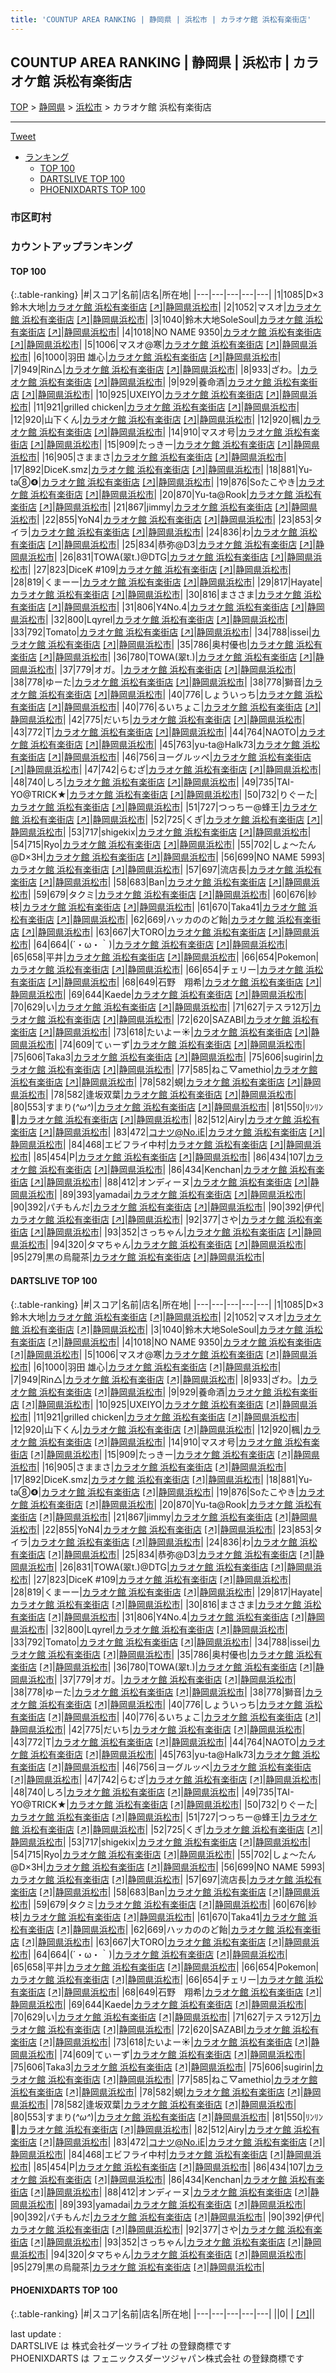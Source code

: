 ```yaml
---
title: 'COUNTUP AREA RANKING | 静岡県 | 浜松市 | カラオケ館 浜松有楽街店'
---
```

## COUNTUP AREA RANKING | 静岡県 | 浜松市 | カラオケ館 浜松有楽街店

[TOP](/darts/rank/) > [静岡県](/darts/rank/静岡県/) > [浜松市](/darts/rank/静岡県/浜松市/) > カラオケ館 浜松有楽街店

___

<a href="https://twitter.com/share?ref_src=twsrc%5Etfw" data-text="COUNTUP AREA RANKING | 静岡県浜松市カラオケ館 浜松有楽街店" class="twitter-share-button" data-hashtags="DARTSLIVE,PHOENIXDARTS,darts,ダーツ" data-show-count="false">Tweet</a>

* [ランキング](#カウントアップランキング)
    * [TOP 100](#top-100)
    * [DARTSLIVE TOP 100](#dartslive-top-100)
    * [PHOENIXDARTS TOP 100](#phoenixdarts-top-100)

### 市区町村

<ul>

</ul>

### カウントアップランキング

#### TOP 100



{:.table-ranking}
|#|スコア|名前|店名|所在地|
|---|---|---|---|---|
|1|1085|<span class="rank-name-dl">D×3 鈴木大地</span>|<a href="/darts/rank/shops/ac226e0d3f66e2c6774c926eb736cb5a.html">カラオケ館 浜松有楽街店</a> <a href="https://search.dartslive.com/jp/shop/ac226e0d3f66e2c6774c926eb736cb5a">[↗]</a>|<a href="/darts/rank/静岡県/浜松市">静岡県浜松市</a>|
|2|1052|<span class="rank-name-dl">マスオ</span>|<a href="/darts/rank/shops/ac226e0d3f66e2c6774c926eb736cb5a.html">カラオケ館 浜松有楽街店</a> <a href="https://search.dartslive.com/jp/shop/ac226e0d3f66e2c6774c926eb736cb5a">[↗]</a>|<a href="/darts/rank/静岡県/浜松市">静岡県浜松市</a>|
|3|1040|<span class="rank-name-dl">鈴木大地SoleSoul</span>|<a href="/darts/rank/shops/ac226e0d3f66e2c6774c926eb736cb5a.html">カラオケ館 浜松有楽街店</a> <a href="https://search.dartslive.com/jp/shop/ac226e0d3f66e2c6774c926eb736cb5a">[↗]</a>|<a href="/darts/rank/静岡県/浜松市">静岡県浜松市</a>|
|4|1018|<span class="rank-name-dl">NO NAME 9350</span>|<a href="/darts/rank/shops/ac226e0d3f66e2c6774c926eb736cb5a.html">カラオケ館 浜松有楽街店</a> <a href="https://search.dartslive.com/jp/shop/ac226e0d3f66e2c6774c926eb736cb5a">[↗]</a>|<a href="/darts/rank/静岡県/浜松市">静岡県浜松市</a>|
|5|1006|<span class="rank-name-dl">マスオ@寒</span>|<a href="/darts/rank/shops/ac226e0d3f66e2c6774c926eb736cb5a.html">カラオケ館 浜松有楽街店</a> <a href="https://search.dartslive.com/jp/shop/ac226e0d3f66e2c6774c926eb736cb5a">[↗]</a>|<a href="/darts/rank/静岡県/浜松市">静岡県浜松市</a>|
|6|1000|<span class="rank-name-dl">羽田 雄心</span>|<a href="/darts/rank/shops/ac226e0d3f66e2c6774c926eb736cb5a.html">カラオケ館 浜松有楽街店</a> <a href="https://search.dartslive.com/jp/shop/ac226e0d3f66e2c6774c926eb736cb5a">[↗]</a>|<a href="/darts/rank/静岡県/浜松市">静岡県浜松市</a>|
|7|949|<span class="rank-name-dl">Rin△</span>|<a href="/darts/rank/shops/ac226e0d3f66e2c6774c926eb736cb5a.html">カラオケ館 浜松有楽街店</a> <a href="https://search.dartslive.com/jp/shop/ac226e0d3f66e2c6774c926eb736cb5a">[↗]</a>|<a href="/darts/rank/静岡県/浜松市">静岡県浜松市</a>|
|8|933|<span class="rank-name-dl">ざわ。</span>|<a href="/darts/rank/shops/ac226e0d3f66e2c6774c926eb736cb5a.html">カラオケ館 浜松有楽街店</a> <a href="https://search.dartslive.com/jp/shop/ac226e0d3f66e2c6774c926eb736cb5a">[↗]</a>|<a href="/darts/rank/静岡県/浜松市">静岡県浜松市</a>|
|9|929|<span class="rank-name-dl">養命酒</span>|<a href="/darts/rank/shops/ac226e0d3f66e2c6774c926eb736cb5a.html">カラオケ館 浜松有楽街店</a> <a href="https://search.dartslive.com/jp/shop/ac226e0d3f66e2c6774c926eb736cb5a">[↗]</a>|<a href="/darts/rank/静岡県/浜松市">静岡県浜松市</a>|
|10|925|<span class="rank-name-dl">UXEIYO</span>|<a href="/darts/rank/shops/ac226e0d3f66e2c6774c926eb736cb5a.html">カラオケ館 浜松有楽街店</a> <a href="https://search.dartslive.com/jp/shop/ac226e0d3f66e2c6774c926eb736cb5a">[↗]</a>|<a href="/darts/rank/静岡県/浜松市">静岡県浜松市</a>|
|11|921|<span class="rank-name-dl">grilled chicken</span>|<a href="/darts/rank/shops/ac226e0d3f66e2c6774c926eb736cb5a.html">カラオケ館 浜松有楽街店</a> <a href="https://search.dartslive.com/jp/shop/ac226e0d3f66e2c6774c926eb736cb5a">[↗]</a>|<a href="/darts/rank/静岡県/浜松市">静岡県浜松市</a>|
|12|920|<span class="rank-name-dl">山下くん</span>|<a href="/darts/rank/shops/ac226e0d3f66e2c6774c926eb736cb5a.html">カラオケ館 浜松有楽街店</a> <a href="https://search.dartslive.com/jp/shop/ac226e0d3f66e2c6774c926eb736cb5a">[↗]</a>|<a href="/darts/rank/静岡県/浜松市">静岡県浜松市</a>|
|12|920|<span class="rank-name-dl">楓</span>|<a href="/darts/rank/shops/ac226e0d3f66e2c6774c926eb736cb5a.html">カラオケ館 浜松有楽街店</a> <a href="https://search.dartslive.com/jp/shop/ac226e0d3f66e2c6774c926eb736cb5a">[↗]</a>|<a href="/darts/rank/静岡県/浜松市">静岡県浜松市</a>|
|14|910|<span class="rank-name-dl">マスオ号</span>|<a href="/darts/rank/shops/ac226e0d3f66e2c6774c926eb736cb5a.html">カラオケ館 浜松有楽街店</a> <a href="https://search.dartslive.com/jp/shop/ac226e0d3f66e2c6774c926eb736cb5a">[↗]</a>|<a href="/darts/rank/静岡県/浜松市">静岡県浜松市</a>|
|15|909|<span class="rank-name-dl">たっきー</span>|<a href="/darts/rank/shops/ac226e0d3f66e2c6774c926eb736cb5a.html">カラオケ館 浜松有楽街店</a> <a href="https://search.dartslive.com/jp/shop/ac226e0d3f66e2c6774c926eb736cb5a">[↗]</a>|<a href="/darts/rank/静岡県/浜松市">静岡県浜松市</a>|
|16|905|<span class="rank-name-dl">さままさ</span>|<a href="/darts/rank/shops/ac226e0d3f66e2c6774c926eb736cb5a.html">カラオケ館 浜松有楽街店</a> <a href="https://search.dartslive.com/jp/shop/ac226e0d3f66e2c6774c926eb736cb5a">[↗]</a>|<a href="/darts/rank/静岡県/浜松市">静岡県浜松市</a>|
|17|892|<span class="rank-name-dl">DiceK.smz</span>|<a href="/darts/rank/shops/ac226e0d3f66e2c6774c926eb736cb5a.html">カラオケ館 浜松有楽街店</a> <a href="https://search.dartslive.com/jp/shop/ac226e0d3f66e2c6774c926eb736cb5a">[↗]</a>|<a href="/darts/rank/静岡県/浜松市">静岡県浜松市</a>|
|18|881|<span class="rank-name-dl">Yu-ta⑧❹</span>|<a href="/darts/rank/shops/ac226e0d3f66e2c6774c926eb736cb5a.html">カラオケ館 浜松有楽街店</a> <a href="https://search.dartslive.com/jp/shop/ac226e0d3f66e2c6774c926eb736cb5a">[↗]</a>|<a href="/darts/rank/静岡県/浜松市">静岡県浜松市</a>|
|19|876|<span class="rank-name-dl">Soたこやき</span>|<a href="/darts/rank/shops/ac226e0d3f66e2c6774c926eb736cb5a.html">カラオケ館 浜松有楽街店</a> <a href="https://search.dartslive.com/jp/shop/ac226e0d3f66e2c6774c926eb736cb5a">[↗]</a>|<a href="/darts/rank/静岡県/浜松市">静岡県浜松市</a>|
|20|870|<span class="rank-name-dl">Yu-ta@Rook</span>|<a href="/darts/rank/shops/ac226e0d3f66e2c6774c926eb736cb5a.html">カラオケ館 浜松有楽街店</a> <a href="https://search.dartslive.com/jp/shop/ac226e0d3f66e2c6774c926eb736cb5a">[↗]</a>|<a href="/darts/rank/静岡県/浜松市">静岡県浜松市</a>|
|21|867|<span class="rank-name-dl">jimmy</span>|<a href="/darts/rank/shops/ac226e0d3f66e2c6774c926eb736cb5a.html">カラオケ館 浜松有楽街店</a> <a href="https://search.dartslive.com/jp/shop/ac226e0d3f66e2c6774c926eb736cb5a">[↗]</a>|<a href="/darts/rank/静岡県/浜松市">静岡県浜松市</a>|
|22|855|<span class="rank-name-dl">YoN4</span>|<a href="/darts/rank/shops/ac226e0d3f66e2c6774c926eb736cb5a.html">カラオケ館 浜松有楽街店</a> <a href="https://search.dartslive.com/jp/shop/ac226e0d3f66e2c6774c926eb736cb5a">[↗]</a>|<a href="/darts/rank/静岡県/浜松市">静岡県浜松市</a>|
|23|853|<span class="rank-name-dl">タイラ</span>|<a href="/darts/rank/shops/ac226e0d3f66e2c6774c926eb736cb5a.html">カラオケ館 浜松有楽街店</a> <a href="https://search.dartslive.com/jp/shop/ac226e0d3f66e2c6774c926eb736cb5a">[↗]</a>|<a href="/darts/rank/静岡県/浜松市">静岡県浜松市</a>|
|24|836|<span class="rank-name-dl">わ</span>|<a href="/darts/rank/shops/ac226e0d3f66e2c6774c926eb736cb5a.html">カラオケ館 浜松有楽街店</a> <a href="https://search.dartslive.com/jp/shop/ac226e0d3f66e2c6774c926eb736cb5a">[↗]</a>|<a href="/darts/rank/静岡県/浜松市">静岡県浜松市</a>|
|25|834|<span class="rank-name-dl">恭弥@D3</span>|<a href="/darts/rank/shops/ac226e0d3f66e2c6774c926eb736cb5a.html">カラオケ館 浜松有楽街店</a> <a href="https://search.dartslive.com/jp/shop/ac226e0d3f66e2c6774c926eb736cb5a">[↗]</a>|<a href="/darts/rank/静岡県/浜松市">静岡県浜松市</a>|
|26|831|<span class="rank-name-dl">TOWA(翠t.)@DTG</span>|<a href="/darts/rank/shops/ac226e0d3f66e2c6774c926eb736cb5a.html">カラオケ館 浜松有楽街店</a> <a href="https://search.dartslive.com/jp/shop/ac226e0d3f66e2c6774c926eb736cb5a">[↗]</a>|<a href="/darts/rank/静岡県/浜松市">静岡県浜松市</a>|
|27|823|<span class="rank-name-dl">DiceK #109</span>|<a href="/darts/rank/shops/ac226e0d3f66e2c6774c926eb736cb5a.html">カラオケ館 浜松有楽街店</a> <a href="https://search.dartslive.com/jp/shop/ac226e0d3f66e2c6774c926eb736cb5a">[↗]</a>|<a href="/darts/rank/静岡県/浜松市">静岡県浜松市</a>|
|28|819|<span class="rank-name-dl">くまーー</span>|<a href="/darts/rank/shops/ac226e0d3f66e2c6774c926eb736cb5a.html">カラオケ館 浜松有楽街店</a> <a href="https://search.dartslive.com/jp/shop/ac226e0d3f66e2c6774c926eb736cb5a">[↗]</a>|<a href="/darts/rank/静岡県/浜松市">静岡県浜松市</a>|
|29|817|<span class="rank-name-dl">Hayate</span>|<a href="/darts/rank/shops/ac226e0d3f66e2c6774c926eb736cb5a.html">カラオケ館 浜松有楽街店</a> <a href="https://search.dartslive.com/jp/shop/ac226e0d3f66e2c6774c926eb736cb5a">[↗]</a>|<a href="/darts/rank/静岡県/浜松市">静岡県浜松市</a>|
|30|816|<span class="rank-name-dl">まささま</span>|<a href="/darts/rank/shops/ac226e0d3f66e2c6774c926eb736cb5a.html">カラオケ館 浜松有楽街店</a> <a href="https://search.dartslive.com/jp/shop/ac226e0d3f66e2c6774c926eb736cb5a">[↗]</a>|<a href="/darts/rank/静岡県/浜松市">静岡県浜松市</a>|
|31|806|<span class="rank-name-dl">Y4No.4</span>|<a href="/darts/rank/shops/ac226e0d3f66e2c6774c926eb736cb5a.html">カラオケ館 浜松有楽街店</a> <a href="https://search.dartslive.com/jp/shop/ac226e0d3f66e2c6774c926eb736cb5a">[↗]</a>|<a href="/darts/rank/静岡県/浜松市">静岡県浜松市</a>|
|32|800|<span class="rank-name-dl">Lqyrel</span>|<a href="/darts/rank/shops/ac226e0d3f66e2c6774c926eb736cb5a.html">カラオケ館 浜松有楽街店</a> <a href="https://search.dartslive.com/jp/shop/ac226e0d3f66e2c6774c926eb736cb5a">[↗]</a>|<a href="/darts/rank/静岡県/浜松市">静岡県浜松市</a>|
|33|792|<span class="rank-name-dl">Tomato</span>|<a href="/darts/rank/shops/ac226e0d3f66e2c6774c926eb736cb5a.html">カラオケ館 浜松有楽街店</a> <a href="https://search.dartslive.com/jp/shop/ac226e0d3f66e2c6774c926eb736cb5a">[↗]</a>|<a href="/darts/rank/静岡県/浜松市">静岡県浜松市</a>|
|34|788|<span class="rank-name-dl">issei</span>|<a href="/darts/rank/shops/ac226e0d3f66e2c6774c926eb736cb5a.html">カラオケ館 浜松有楽街店</a> <a href="https://search.dartslive.com/jp/shop/ac226e0d3f66e2c6774c926eb736cb5a">[↗]</a>|<a href="/darts/rank/静岡県/浜松市">静岡県浜松市</a>|
|35|786|<span class="rank-name-dl">奥村優也</span>|<a href="/darts/rank/shops/ac226e0d3f66e2c6774c926eb736cb5a.html">カラオケ館 浜松有楽街店</a> <a href="https://search.dartslive.com/jp/shop/ac226e0d3f66e2c6774c926eb736cb5a">[↗]</a>|<a href="/darts/rank/静岡県/浜松市">静岡県浜松市</a>|
|36|780|<span class="rank-name-dl">TOWA(翠t.)</span>|<a href="/darts/rank/shops/ac226e0d3f66e2c6774c926eb736cb5a.html">カラオケ館 浜松有楽街店</a> <a href="https://search.dartslive.com/jp/shop/ac226e0d3f66e2c6774c926eb736cb5a">[↗]</a>|<a href="/darts/rank/静岡県/浜松市">静岡県浜松市</a>|
|37|779|<span class="rank-name-dl">オガ。</span>|<a href="/darts/rank/shops/ac226e0d3f66e2c6774c926eb736cb5a.html">カラオケ館 浜松有楽街店</a> <a href="https://search.dartslive.com/jp/shop/ac226e0d3f66e2c6774c926eb736cb5a">[↗]</a>|<a href="/darts/rank/静岡県/浜松市">静岡県浜松市</a>|
|38|778|<span class="rank-name-dl">ゆーた</span>|<a href="/darts/rank/shops/ac226e0d3f66e2c6774c926eb736cb5a.html">カラオケ館 浜松有楽街店</a> <a href="https://search.dartslive.com/jp/shop/ac226e0d3f66e2c6774c926eb736cb5a">[↗]</a>|<a href="/darts/rank/静岡県/浜松市">静岡県浜松市</a>|
|38|778|<span class="rank-name-dl">獅音</span>|<a href="/darts/rank/shops/ac226e0d3f66e2c6774c926eb736cb5a.html">カラオケ館 浜松有楽街店</a> <a href="https://search.dartslive.com/jp/shop/ac226e0d3f66e2c6774c926eb736cb5a">[↗]</a>|<a href="/darts/rank/静岡県/浜松市">静岡県浜松市</a>|
|40|776|<span class="rank-name-dl">しょういっち</span>|<a href="/darts/rank/shops/ac226e0d3f66e2c6774c926eb736cb5a.html">カラオケ館 浜松有楽街店</a> <a href="https://search.dartslive.com/jp/shop/ac226e0d3f66e2c6774c926eb736cb5a">[↗]</a>|<a href="/darts/rank/静岡県/浜松市">静岡県浜松市</a>|
|40|776|<span class="rank-name-dl">るいちょこ</span>|<a href="/darts/rank/shops/ac226e0d3f66e2c6774c926eb736cb5a.html">カラオケ館 浜松有楽街店</a> <a href="https://search.dartslive.com/jp/shop/ac226e0d3f66e2c6774c926eb736cb5a">[↗]</a>|<a href="/darts/rank/静岡県/浜松市">静岡県浜松市</a>|
|42|775|<span class="rank-name-dl">だいち</span>|<a href="/darts/rank/shops/ac226e0d3f66e2c6774c926eb736cb5a.html">カラオケ館 浜松有楽街店</a> <a href="https://search.dartslive.com/jp/shop/ac226e0d3f66e2c6774c926eb736cb5a">[↗]</a>|<a href="/darts/rank/静岡県/浜松市">静岡県浜松市</a>|
|43|772|<span class="rank-name-dl">T</span>|<a href="/darts/rank/shops/ac226e0d3f66e2c6774c926eb736cb5a.html">カラオケ館 浜松有楽街店</a> <a href="https://search.dartslive.com/jp/shop/ac226e0d3f66e2c6774c926eb736cb5a">[↗]</a>|<a href="/darts/rank/静岡県/浜松市">静岡県浜松市</a>|
|44|764|<span class="rank-name-dl">NAOTO</span>|<a href="/darts/rank/shops/ac226e0d3f66e2c6774c926eb736cb5a.html">カラオケ館 浜松有楽街店</a> <a href="https://search.dartslive.com/jp/shop/ac226e0d3f66e2c6774c926eb736cb5a">[↗]</a>|<a href="/darts/rank/静岡県/浜松市">静岡県浜松市</a>|
|45|763|<span class="rank-name-dl">yu-ta@Halk73</span>|<a href="/darts/rank/shops/ac226e0d3f66e2c6774c926eb736cb5a.html">カラオケ館 浜松有楽街店</a> <a href="https://search.dartslive.com/jp/shop/ac226e0d3f66e2c6774c926eb736cb5a">[↗]</a>|<a href="/darts/rank/静岡県/浜松市">静岡県浜松市</a>|
|46|756|<span class="rank-name-dl">ヨーグルッペ</span>|<a href="/darts/rank/shops/ac226e0d3f66e2c6774c926eb736cb5a.html">カラオケ館 浜松有楽街店</a> <a href="https://search.dartslive.com/jp/shop/ac226e0d3f66e2c6774c926eb736cb5a">[↗]</a>|<a href="/darts/rank/静岡県/浜松市">静岡県浜松市</a>|
|47|742|<span class="rank-name-dl">らむざ</span>|<a href="/darts/rank/shops/ac226e0d3f66e2c6774c926eb736cb5a.html">カラオケ館 浜松有楽街店</a> <a href="https://search.dartslive.com/jp/shop/ac226e0d3f66e2c6774c926eb736cb5a">[↗]</a>|<a href="/darts/rank/静岡県/浜松市">静岡県浜松市</a>|
|48|740|<span class="rank-name-dl">しろ</span>|<a href="/darts/rank/shops/ac226e0d3f66e2c6774c926eb736cb5a.html">カラオケ館 浜松有楽街店</a> <a href="https://search.dartslive.com/jp/shop/ac226e0d3f66e2c6774c926eb736cb5a">[↗]</a>|<a href="/darts/rank/静岡県/浜松市">静岡県浜松市</a>|
|49|735|<span class="rank-name-dl">TAI-YO@TRICK★</span>|<a href="/darts/rank/shops/ac226e0d3f66e2c6774c926eb736cb5a.html">カラオケ館 浜松有楽街店</a> <a href="https://search.dartslive.com/jp/shop/ac226e0d3f66e2c6774c926eb736cb5a">[↗]</a>|<a href="/darts/rank/静岡県/浜松市">静岡県浜松市</a>|
|50|732|<span class="rank-name-dl">りぐーた</span>|<a href="/darts/rank/shops/ac226e0d3f66e2c6774c926eb736cb5a.html">カラオケ館 浜松有楽街店</a> <a href="https://search.dartslive.com/jp/shop/ac226e0d3f66e2c6774c926eb736cb5a">[↗]</a>|<a href="/darts/rank/静岡県/浜松市">静岡県浜松市</a>|
|51|727|<span class="rank-name-dl">つっちー@蜂王</span>|<a href="/darts/rank/shops/ac226e0d3f66e2c6774c926eb736cb5a.html">カラオケ館 浜松有楽街店</a> <a href="https://search.dartslive.com/jp/shop/ac226e0d3f66e2c6774c926eb736cb5a">[↗]</a>|<a href="/darts/rank/静岡県/浜松市">静岡県浜松市</a>|
|52|725|<span class="rank-name-dl">くぎ</span>|<a href="/darts/rank/shops/ac226e0d3f66e2c6774c926eb736cb5a.html">カラオケ館 浜松有楽街店</a> <a href="https://search.dartslive.com/jp/shop/ac226e0d3f66e2c6774c926eb736cb5a">[↗]</a>|<a href="/darts/rank/静岡県/浜松市">静岡県浜松市</a>|
|53|717|<span class="rank-name-dl">shigekix</span>|<a href="/darts/rank/shops/ac226e0d3f66e2c6774c926eb736cb5a.html">カラオケ館 浜松有楽街店</a> <a href="https://search.dartslive.com/jp/shop/ac226e0d3f66e2c6774c926eb736cb5a">[↗]</a>|<a href="/darts/rank/静岡県/浜松市">静岡県浜松市</a>|
|54|715|<span class="rank-name-dl">Ryo</span>|<a href="/darts/rank/shops/ac226e0d3f66e2c6774c926eb736cb5a.html">カラオケ館 浜松有楽街店</a> <a href="https://search.dartslive.com/jp/shop/ac226e0d3f66e2c6774c926eb736cb5a">[↗]</a>|<a href="/darts/rank/静岡県/浜松市">静岡県浜松市</a>|
|55|702|<span class="rank-name-dl">しょ～たん@D×3H</span>|<a href="/darts/rank/shops/ac226e0d3f66e2c6774c926eb736cb5a.html">カラオケ館 浜松有楽街店</a> <a href="https://search.dartslive.com/jp/shop/ac226e0d3f66e2c6774c926eb736cb5a">[↗]</a>|<a href="/darts/rank/静岡県/浜松市">静岡県浜松市</a>|
|56|699|<span class="rank-name-dl">NO NAME 5993</span>|<a href="/darts/rank/shops/ac226e0d3f66e2c6774c926eb736cb5a.html">カラオケ館 浜松有楽街店</a> <a href="https://search.dartslive.com/jp/shop/ac226e0d3f66e2c6774c926eb736cb5a">[↗]</a>|<a href="/darts/rank/静岡県/浜松市">静岡県浜松市</a>|
|57|697|<span class="rank-name-dl">流店長</span>|<a href="/darts/rank/shops/ac226e0d3f66e2c6774c926eb736cb5a.html">カラオケ館 浜松有楽街店</a> <a href="https://search.dartslive.com/jp/shop/ac226e0d3f66e2c6774c926eb736cb5a">[↗]</a>|<a href="/darts/rank/静岡県/浜松市">静岡県浜松市</a>|
|58|683|<span class="rank-name-dl">Ban</span>|<a href="/darts/rank/shops/ac226e0d3f66e2c6774c926eb736cb5a.html">カラオケ館 浜松有楽街店</a> <a href="https://search.dartslive.com/jp/shop/ac226e0d3f66e2c6774c926eb736cb5a">[↗]</a>|<a href="/darts/rank/静岡県/浜松市">静岡県浜松市</a>|
|59|679|<span class="rank-name-dl">タクミ</span>|<a href="/darts/rank/shops/ac226e0d3f66e2c6774c926eb736cb5a.html">カラオケ館 浜松有楽街店</a> <a href="https://search.dartslive.com/jp/shop/ac226e0d3f66e2c6774c926eb736cb5a">[↗]</a>|<a href="/darts/rank/静岡県/浜松市">静岡県浜松市</a>|
|60|676|<span class="rank-name-dl">紗枝</span>|<a href="/darts/rank/shops/ac226e0d3f66e2c6774c926eb736cb5a.html">カラオケ館 浜松有楽街店</a> <a href="https://search.dartslive.com/jp/shop/ac226e0d3f66e2c6774c926eb736cb5a">[↗]</a>|<a href="/darts/rank/静岡県/浜松市">静岡県浜松市</a>|
|61|670|<span class="rank-name-dl">Taka41</span>|<a href="/darts/rank/shops/ac226e0d3f66e2c6774c926eb736cb5a.html">カラオケ館 浜松有楽街店</a> <a href="https://search.dartslive.com/jp/shop/ac226e0d3f66e2c6774c926eb736cb5a">[↗]</a>|<a href="/darts/rank/静岡県/浜松市">静岡県浜松市</a>|
|62|669|<span class="rank-name-dl">ハッカののど飴</span>|<a href="/darts/rank/shops/ac226e0d3f66e2c6774c926eb736cb5a.html">カラオケ館 浜松有楽街店</a> <a href="https://search.dartslive.com/jp/shop/ac226e0d3f66e2c6774c926eb736cb5a">[↗]</a>|<a href="/darts/rank/静岡県/浜松市">静岡県浜松市</a>|
|63|667|<span class="rank-name-dl">大TORO</span>|<a href="/darts/rank/shops/ac226e0d3f66e2c6774c926eb736cb5a.html">カラオケ館 浜松有楽街店</a> <a href="https://search.dartslive.com/jp/shop/ac226e0d3f66e2c6774c926eb736cb5a">[↗]</a>|<a href="/darts/rank/静岡県/浜松市">静岡県浜松市</a>|
|64|664|<span class="rank-name-dl">(´・ω・｀)</span>|<a href="/darts/rank/shops/ac226e0d3f66e2c6774c926eb736cb5a.html">カラオケ館 浜松有楽街店</a> <a href="https://search.dartslive.com/jp/shop/ac226e0d3f66e2c6774c926eb736cb5a">[↗]</a>|<a href="/darts/rank/静岡県/浜松市">静岡県浜松市</a>|
|65|658|<span class="rank-name-dl">平井</span>|<a href="/darts/rank/shops/ac226e0d3f66e2c6774c926eb736cb5a.html">カラオケ館 浜松有楽街店</a> <a href="https://search.dartslive.com/jp/shop/ac226e0d3f66e2c6774c926eb736cb5a">[↗]</a>|<a href="/darts/rank/静岡県/浜松市">静岡県浜松市</a>|
|66|654|<span class="rank-name-dl">Pokemon</span>|<a href="/darts/rank/shops/ac226e0d3f66e2c6774c926eb736cb5a.html">カラオケ館 浜松有楽街店</a> <a href="https://search.dartslive.com/jp/shop/ac226e0d3f66e2c6774c926eb736cb5a">[↗]</a>|<a href="/darts/rank/静岡県/浜松市">静岡県浜松市</a>|
|66|654|<span class="rank-name-dl">チェリー</span>|<a href="/darts/rank/shops/ac226e0d3f66e2c6774c926eb736cb5a.html">カラオケ館 浜松有楽街店</a> <a href="https://search.dartslive.com/jp/shop/ac226e0d3f66e2c6774c926eb736cb5a">[↗]</a>|<a href="/darts/rank/静岡県/浜松市">静岡県浜松市</a>|
|68|649|<span class="rank-name-dl">石野　翔希</span>|<a href="/darts/rank/shops/ac226e0d3f66e2c6774c926eb736cb5a.html">カラオケ館 浜松有楽街店</a> <a href="https://search.dartslive.com/jp/shop/ac226e0d3f66e2c6774c926eb736cb5a">[↗]</a>|<a href="/darts/rank/静岡県/浜松市">静岡県浜松市</a>|
|69|644|<span class="rank-name-dl">Kaede</span>|<a href="/darts/rank/shops/ac226e0d3f66e2c6774c926eb736cb5a.html">カラオケ館 浜松有楽街店</a> <a href="https://search.dartslive.com/jp/shop/ac226e0d3f66e2c6774c926eb736cb5a">[↗]</a>|<a href="/darts/rank/静岡県/浜松市">静岡県浜松市</a>|
|70|629|<span class="rank-name-dl">い</span>|<a href="/darts/rank/shops/ac226e0d3f66e2c6774c926eb736cb5a.html">カラオケ館 浜松有楽街店</a> <a href="https://search.dartslive.com/jp/shop/ac226e0d3f66e2c6774c926eb736cb5a">[↗]</a>|<a href="/darts/rank/静岡県/浜松市">静岡県浜松市</a>|
|71|627|<span class="rank-name-dl">テスラ12万</span>|<a href="/darts/rank/shops/ac226e0d3f66e2c6774c926eb736cb5a.html">カラオケ館 浜松有楽街店</a> <a href="https://search.dartslive.com/jp/shop/ac226e0d3f66e2c6774c926eb736cb5a">[↗]</a>|<a href="/darts/rank/静岡県/浜松市">静岡県浜松市</a>|
|72|620|<span class="rank-name-dl">SAZABI</span>|<a href="/darts/rank/shops/ac226e0d3f66e2c6774c926eb736cb5a.html">カラオケ館 浜松有楽街店</a> <a href="https://search.dartslive.com/jp/shop/ac226e0d3f66e2c6774c926eb736cb5a">[↗]</a>|<a href="/darts/rank/静岡県/浜松市">静岡県浜松市</a>|
|73|618|<span class="rank-name-dl">たいよー☀️</span>|<a href="/darts/rank/shops/ac226e0d3f66e2c6774c926eb736cb5a.html">カラオケ館 浜松有楽街店</a> <a href="https://search.dartslive.com/jp/shop/ac226e0d3f66e2c6774c926eb736cb5a">[↗]</a>|<a href="/darts/rank/静岡県/浜松市">静岡県浜松市</a>|
|74|609|<span class="rank-name-dl">てぃーず</span>|<a href="/darts/rank/shops/ac226e0d3f66e2c6774c926eb736cb5a.html">カラオケ館 浜松有楽街店</a> <a href="https://search.dartslive.com/jp/shop/ac226e0d3f66e2c6774c926eb736cb5a">[↗]</a>|<a href="/darts/rank/静岡県/浜松市">静岡県浜松市</a>|
|75|606|<span class="rank-name-dl">Taka3</span>|<a href="/darts/rank/shops/ac226e0d3f66e2c6774c926eb736cb5a.html">カラオケ館 浜松有楽街店</a> <a href="https://search.dartslive.com/jp/shop/ac226e0d3f66e2c6774c926eb736cb5a">[↗]</a>|<a href="/darts/rank/静岡県/浜松市">静岡県浜松市</a>|
|75|606|<span class="rank-name-dl">sugirin</span>|<a href="/darts/rank/shops/ac226e0d3f66e2c6774c926eb736cb5a.html">カラオケ館 浜松有楽街店</a> <a href="https://search.dartslive.com/jp/shop/ac226e0d3f66e2c6774c926eb736cb5a">[↗]</a>|<a href="/darts/rank/静岡県/浜松市">静岡県浜松市</a>|
|77|585|<span class="rank-name-dl">ねこ▽amethio</span>|<a href="/darts/rank/shops/ac226e0d3f66e2c6774c926eb736cb5a.html">カラオケ館 浜松有楽街店</a> <a href="https://search.dartslive.com/jp/shop/ac226e0d3f66e2c6774c926eb736cb5a">[↗]</a>|<a href="/darts/rank/静岡県/浜松市">静岡県浜松市</a>|
|78|582|<span class="rank-name-dl">蜆</span>|<a href="/darts/rank/shops/ac226e0d3f66e2c6774c926eb736cb5a.html">カラオケ館 浜松有楽街店</a> <a href="https://search.dartslive.com/jp/shop/ac226e0d3f66e2c6774c926eb736cb5a">[↗]</a>|<a href="/darts/rank/静岡県/浜松市">静岡県浜松市</a>|
|78|582|<span class="rank-name-dl">逢坂双葉</span>|<a href="/darts/rank/shops/ac226e0d3f66e2c6774c926eb736cb5a.html">カラオケ館 浜松有楽街店</a> <a href="https://search.dartslive.com/jp/shop/ac226e0d3f66e2c6774c926eb736cb5a">[↗]</a>|<a href="/darts/rank/静岡県/浜松市">静岡県浜松市</a>|
|80|553|<span class="rank-name-dl">すまり(*^ω^*)</span>|<a href="/darts/rank/shops/ac226e0d3f66e2c6774c926eb736cb5a.html">カラオケ館 浜松有楽街店</a> <a href="https://search.dartslive.com/jp/shop/ac226e0d3f66e2c6774c926eb736cb5a">[↗]</a>|<a href="/darts/rank/静岡県/浜松市">静岡県浜松市</a>|
|81|550|<span class="rank-name-dl">ﾘﾝﾘﾝ</span>|<a href="/darts/rank/shops/ac226e0d3f66e2c6774c926eb736cb5a.html">カラオケ館 浜松有楽街店</a> <a href="https://search.dartslive.com/jp/shop/ac226e0d3f66e2c6774c926eb736cb5a">[↗]</a>|<a href="/darts/rank/静岡県/浜松市">静岡県浜松市</a>|
|82|512|<span class="rank-name-dl">Airy</span>|<a href="/darts/rank/shops/ac226e0d3f66e2c6774c926eb736cb5a.html">カラオケ館 浜松有楽街店</a> <a href="https://search.dartslive.com/jp/shop/ac226e0d3f66e2c6774c926eb736cb5a">[↗]</a>|<a href="/darts/rank/静岡県/浜松市">静岡県浜松市</a>|
|83|472|<span class="rank-name-dl">コナツ@No.iE</span>|<a href="/darts/rank/shops/ac226e0d3f66e2c6774c926eb736cb5a.html">カラオケ館 浜松有楽街店</a> <a href="https://search.dartslive.com/jp/shop/ac226e0d3f66e2c6774c926eb736cb5a">[↗]</a>|<a href="/darts/rank/静岡県/浜松市">静岡県浜松市</a>|
|84|468|<span class="rank-name-dl">エビフライ中村</span>|<a href="/darts/rank/shops/ac226e0d3f66e2c6774c926eb736cb5a.html">カラオケ館 浜松有楽街店</a> <a href="https://search.dartslive.com/jp/shop/ac226e0d3f66e2c6774c926eb736cb5a">[↗]</a>|<a href="/darts/rank/静岡県/浜松市">静岡県浜松市</a>|
|85|454|<span class="rank-name-dl">P</span>|<a href="/darts/rank/shops/ac226e0d3f66e2c6774c926eb736cb5a.html">カラオケ館 浜松有楽街店</a> <a href="https://search.dartslive.com/jp/shop/ac226e0d3f66e2c6774c926eb736cb5a">[↗]</a>|<a href="/darts/rank/静岡県/浜松市">静岡県浜松市</a>|
|86|434|<span class="rank-name-dl">107</span>|<a href="/darts/rank/shops/ac226e0d3f66e2c6774c926eb736cb5a.html">カラオケ館 浜松有楽街店</a> <a href="https://search.dartslive.com/jp/shop/ac226e0d3f66e2c6774c926eb736cb5a">[↗]</a>|<a href="/darts/rank/静岡県/浜松市">静岡県浜松市</a>|
|86|434|<span class="rank-name-dl">Kenchan</span>|<a href="/darts/rank/shops/ac226e0d3f66e2c6774c926eb736cb5a.html">カラオケ館 浜松有楽街店</a> <a href="https://search.dartslive.com/jp/shop/ac226e0d3f66e2c6774c926eb736cb5a">[↗]</a>|<a href="/darts/rank/静岡県/浜松市">静岡県浜松市</a>|
|88|412|<span class="rank-name-dl">オンディーヌ</span>|<a href="/darts/rank/shops/ac226e0d3f66e2c6774c926eb736cb5a.html">カラオケ館 浜松有楽街店</a> <a href="https://search.dartslive.com/jp/shop/ac226e0d3f66e2c6774c926eb736cb5a">[↗]</a>|<a href="/darts/rank/静岡県/浜松市">静岡県浜松市</a>|
|89|393|<span class="rank-name-dl">yamadai</span>|<a href="/darts/rank/shops/ac226e0d3f66e2c6774c926eb736cb5a.html">カラオケ館 浜松有楽街店</a> <a href="https://search.dartslive.com/jp/shop/ac226e0d3f66e2c6774c926eb736cb5a">[↗]</a>|<a href="/darts/rank/静岡県/浜松市">静岡県浜松市</a>|
|90|392|<span class="rank-name-dl">パチもんだ</span>|<a href="/darts/rank/shops/ac226e0d3f66e2c6774c926eb736cb5a.html">カラオケ館 浜松有楽街店</a> <a href="https://search.dartslive.com/jp/shop/ac226e0d3f66e2c6774c926eb736cb5a">[↗]</a>|<a href="/darts/rank/静岡県/浜松市">静岡県浜松市</a>|
|90|392|<span class="rank-name-dl">伊代</span>|<a href="/darts/rank/shops/ac226e0d3f66e2c6774c926eb736cb5a.html">カラオケ館 浜松有楽街店</a> <a href="https://search.dartslive.com/jp/shop/ac226e0d3f66e2c6774c926eb736cb5a">[↗]</a>|<a href="/darts/rank/静岡県/浜松市">静岡県浜松市</a>|
|92|377|<span class="rank-name-dl">さや</span>|<a href="/darts/rank/shops/ac226e0d3f66e2c6774c926eb736cb5a.html">カラオケ館 浜松有楽街店</a> <a href="https://search.dartslive.com/jp/shop/ac226e0d3f66e2c6774c926eb736cb5a">[↗]</a>|<a href="/darts/rank/静岡県/浜松市">静岡県浜松市</a>|
|93|352|<span class="rank-name-dl">さっちゃん</span>|<a href="/darts/rank/shops/ac226e0d3f66e2c6774c926eb736cb5a.html">カラオケ館 浜松有楽街店</a> <a href="https://search.dartslive.com/jp/shop/ac226e0d3f66e2c6774c926eb736cb5a">[↗]</a>|<a href="/darts/rank/静岡県/浜松市">静岡県浜松市</a>|
|94|320|<span class="rank-name-dl">タマちゃん</span>|<a href="/darts/rank/shops/ac226e0d3f66e2c6774c926eb736cb5a.html">カラオケ館 浜松有楽街店</a> <a href="https://search.dartslive.com/jp/shop/ac226e0d3f66e2c6774c926eb736cb5a">[↗]</a>|<a href="/darts/rank/静岡県/浜松市">静岡県浜松市</a>|
|95|279|<span class="rank-name-dl">黒の烏龍茶</span>|<a href="/darts/rank/shops/ac226e0d3f66e2c6774c926eb736cb5a.html">カラオケ館 浜松有楽街店</a> <a href="https://search.dartslive.com/jp/shop/ac226e0d3f66e2c6774c926eb736cb5a">[↗]</a>|<a href="/darts/rank/静岡県/浜松市">静岡県浜松市</a>|


#### DARTSLIVE TOP 100



{:.table-ranking}
|#|スコア|名前|店名|所在地|
|---|---|---|---|---|
|1|1085|<span class="rank-name-dl">D×3 鈴木大地</span>|<a href="/darts/rank/shops/ac226e0d3f66e2c6774c926eb736cb5a.html">カラオケ館 浜松有楽街店</a> <a href="https://search.dartslive.com/jp/shop/ac226e0d3f66e2c6774c926eb736cb5a">[↗]</a>|<a href="/darts/rank/静岡県/浜松市">静岡県浜松市</a>|
|2|1052|<span class="rank-name-dl">マスオ</span>|<a href="/darts/rank/shops/ac226e0d3f66e2c6774c926eb736cb5a.html">カラオケ館 浜松有楽街店</a> <a href="https://search.dartslive.com/jp/shop/ac226e0d3f66e2c6774c926eb736cb5a">[↗]</a>|<a href="/darts/rank/静岡県/浜松市">静岡県浜松市</a>|
|3|1040|<span class="rank-name-dl">鈴木大地SoleSoul</span>|<a href="/darts/rank/shops/ac226e0d3f66e2c6774c926eb736cb5a.html">カラオケ館 浜松有楽街店</a> <a href="https://search.dartslive.com/jp/shop/ac226e0d3f66e2c6774c926eb736cb5a">[↗]</a>|<a href="/darts/rank/静岡県/浜松市">静岡県浜松市</a>|
|4|1018|<span class="rank-name-dl">NO NAME 9350</span>|<a href="/darts/rank/shops/ac226e0d3f66e2c6774c926eb736cb5a.html">カラオケ館 浜松有楽街店</a> <a href="https://search.dartslive.com/jp/shop/ac226e0d3f66e2c6774c926eb736cb5a">[↗]</a>|<a href="/darts/rank/静岡県/浜松市">静岡県浜松市</a>|
|5|1006|<span class="rank-name-dl">マスオ@寒</span>|<a href="/darts/rank/shops/ac226e0d3f66e2c6774c926eb736cb5a.html">カラオケ館 浜松有楽街店</a> <a href="https://search.dartslive.com/jp/shop/ac226e0d3f66e2c6774c926eb736cb5a">[↗]</a>|<a href="/darts/rank/静岡県/浜松市">静岡県浜松市</a>|
|6|1000|<span class="rank-name-dl">羽田 雄心</span>|<a href="/darts/rank/shops/ac226e0d3f66e2c6774c926eb736cb5a.html">カラオケ館 浜松有楽街店</a> <a href="https://search.dartslive.com/jp/shop/ac226e0d3f66e2c6774c926eb736cb5a">[↗]</a>|<a href="/darts/rank/静岡県/浜松市">静岡県浜松市</a>|
|7|949|<span class="rank-name-dl">Rin△</span>|<a href="/darts/rank/shops/ac226e0d3f66e2c6774c926eb736cb5a.html">カラオケ館 浜松有楽街店</a> <a href="https://search.dartslive.com/jp/shop/ac226e0d3f66e2c6774c926eb736cb5a">[↗]</a>|<a href="/darts/rank/静岡県/浜松市">静岡県浜松市</a>|
|8|933|<span class="rank-name-dl">ざわ。</span>|<a href="/darts/rank/shops/ac226e0d3f66e2c6774c926eb736cb5a.html">カラオケ館 浜松有楽街店</a> <a href="https://search.dartslive.com/jp/shop/ac226e0d3f66e2c6774c926eb736cb5a">[↗]</a>|<a href="/darts/rank/静岡県/浜松市">静岡県浜松市</a>|
|9|929|<span class="rank-name-dl">養命酒</span>|<a href="/darts/rank/shops/ac226e0d3f66e2c6774c926eb736cb5a.html">カラオケ館 浜松有楽街店</a> <a href="https://search.dartslive.com/jp/shop/ac226e0d3f66e2c6774c926eb736cb5a">[↗]</a>|<a href="/darts/rank/静岡県/浜松市">静岡県浜松市</a>|
|10|925|<span class="rank-name-dl">UXEIYO</span>|<a href="/darts/rank/shops/ac226e0d3f66e2c6774c926eb736cb5a.html">カラオケ館 浜松有楽街店</a> <a href="https://search.dartslive.com/jp/shop/ac226e0d3f66e2c6774c926eb736cb5a">[↗]</a>|<a href="/darts/rank/静岡県/浜松市">静岡県浜松市</a>|
|11|921|<span class="rank-name-dl">grilled chicken</span>|<a href="/darts/rank/shops/ac226e0d3f66e2c6774c926eb736cb5a.html">カラオケ館 浜松有楽街店</a> <a href="https://search.dartslive.com/jp/shop/ac226e0d3f66e2c6774c926eb736cb5a">[↗]</a>|<a href="/darts/rank/静岡県/浜松市">静岡県浜松市</a>|
|12|920|<span class="rank-name-dl">山下くん</span>|<a href="/darts/rank/shops/ac226e0d3f66e2c6774c926eb736cb5a.html">カラオケ館 浜松有楽街店</a> <a href="https://search.dartslive.com/jp/shop/ac226e0d3f66e2c6774c926eb736cb5a">[↗]</a>|<a href="/darts/rank/静岡県/浜松市">静岡県浜松市</a>|
|12|920|<span class="rank-name-dl">楓</span>|<a href="/darts/rank/shops/ac226e0d3f66e2c6774c926eb736cb5a.html">カラオケ館 浜松有楽街店</a> <a href="https://search.dartslive.com/jp/shop/ac226e0d3f66e2c6774c926eb736cb5a">[↗]</a>|<a href="/darts/rank/静岡県/浜松市">静岡県浜松市</a>|
|14|910|<span class="rank-name-dl">マスオ号</span>|<a href="/darts/rank/shops/ac226e0d3f66e2c6774c926eb736cb5a.html">カラオケ館 浜松有楽街店</a> <a href="https://search.dartslive.com/jp/shop/ac226e0d3f66e2c6774c926eb736cb5a">[↗]</a>|<a href="/darts/rank/静岡県/浜松市">静岡県浜松市</a>|
|15|909|<span class="rank-name-dl">たっきー</span>|<a href="/darts/rank/shops/ac226e0d3f66e2c6774c926eb736cb5a.html">カラオケ館 浜松有楽街店</a> <a href="https://search.dartslive.com/jp/shop/ac226e0d3f66e2c6774c926eb736cb5a">[↗]</a>|<a href="/darts/rank/静岡県/浜松市">静岡県浜松市</a>|
|16|905|<span class="rank-name-dl">さままさ</span>|<a href="/darts/rank/shops/ac226e0d3f66e2c6774c926eb736cb5a.html">カラオケ館 浜松有楽街店</a> <a href="https://search.dartslive.com/jp/shop/ac226e0d3f66e2c6774c926eb736cb5a">[↗]</a>|<a href="/darts/rank/静岡県/浜松市">静岡県浜松市</a>|
|17|892|<span class="rank-name-dl">DiceK.smz</span>|<a href="/darts/rank/shops/ac226e0d3f66e2c6774c926eb736cb5a.html">カラオケ館 浜松有楽街店</a> <a href="https://search.dartslive.com/jp/shop/ac226e0d3f66e2c6774c926eb736cb5a">[↗]</a>|<a href="/darts/rank/静岡県/浜松市">静岡県浜松市</a>|
|18|881|<span class="rank-name-dl">Yu-ta⑧❹</span>|<a href="/darts/rank/shops/ac226e0d3f66e2c6774c926eb736cb5a.html">カラオケ館 浜松有楽街店</a> <a href="https://search.dartslive.com/jp/shop/ac226e0d3f66e2c6774c926eb736cb5a">[↗]</a>|<a href="/darts/rank/静岡県/浜松市">静岡県浜松市</a>|
|19|876|<span class="rank-name-dl">Soたこやき</span>|<a href="/darts/rank/shops/ac226e0d3f66e2c6774c926eb736cb5a.html">カラオケ館 浜松有楽街店</a> <a href="https://search.dartslive.com/jp/shop/ac226e0d3f66e2c6774c926eb736cb5a">[↗]</a>|<a href="/darts/rank/静岡県/浜松市">静岡県浜松市</a>|
|20|870|<span class="rank-name-dl">Yu-ta@Rook</span>|<a href="/darts/rank/shops/ac226e0d3f66e2c6774c926eb736cb5a.html">カラオケ館 浜松有楽街店</a> <a href="https://search.dartslive.com/jp/shop/ac226e0d3f66e2c6774c926eb736cb5a">[↗]</a>|<a href="/darts/rank/静岡県/浜松市">静岡県浜松市</a>|
|21|867|<span class="rank-name-dl">jimmy</span>|<a href="/darts/rank/shops/ac226e0d3f66e2c6774c926eb736cb5a.html">カラオケ館 浜松有楽街店</a> <a href="https://search.dartslive.com/jp/shop/ac226e0d3f66e2c6774c926eb736cb5a">[↗]</a>|<a href="/darts/rank/静岡県/浜松市">静岡県浜松市</a>|
|22|855|<span class="rank-name-dl">YoN4</span>|<a href="/darts/rank/shops/ac226e0d3f66e2c6774c926eb736cb5a.html">カラオケ館 浜松有楽街店</a> <a href="https://search.dartslive.com/jp/shop/ac226e0d3f66e2c6774c926eb736cb5a">[↗]</a>|<a href="/darts/rank/静岡県/浜松市">静岡県浜松市</a>|
|23|853|<span class="rank-name-dl">タイラ</span>|<a href="/darts/rank/shops/ac226e0d3f66e2c6774c926eb736cb5a.html">カラオケ館 浜松有楽街店</a> <a href="https://search.dartslive.com/jp/shop/ac226e0d3f66e2c6774c926eb736cb5a">[↗]</a>|<a href="/darts/rank/静岡県/浜松市">静岡県浜松市</a>|
|24|836|<span class="rank-name-dl">わ</span>|<a href="/darts/rank/shops/ac226e0d3f66e2c6774c926eb736cb5a.html">カラオケ館 浜松有楽街店</a> <a href="https://search.dartslive.com/jp/shop/ac226e0d3f66e2c6774c926eb736cb5a">[↗]</a>|<a href="/darts/rank/静岡県/浜松市">静岡県浜松市</a>|
|25|834|<span class="rank-name-dl">恭弥@D3</span>|<a href="/darts/rank/shops/ac226e0d3f66e2c6774c926eb736cb5a.html">カラオケ館 浜松有楽街店</a> <a href="https://search.dartslive.com/jp/shop/ac226e0d3f66e2c6774c926eb736cb5a">[↗]</a>|<a href="/darts/rank/静岡県/浜松市">静岡県浜松市</a>|
|26|831|<span class="rank-name-dl">TOWA(翠t.)@DTG</span>|<a href="/darts/rank/shops/ac226e0d3f66e2c6774c926eb736cb5a.html">カラオケ館 浜松有楽街店</a> <a href="https://search.dartslive.com/jp/shop/ac226e0d3f66e2c6774c926eb736cb5a">[↗]</a>|<a href="/darts/rank/静岡県/浜松市">静岡県浜松市</a>|
|27|823|<span class="rank-name-dl">DiceK #109</span>|<a href="/darts/rank/shops/ac226e0d3f66e2c6774c926eb736cb5a.html">カラオケ館 浜松有楽街店</a> <a href="https://search.dartslive.com/jp/shop/ac226e0d3f66e2c6774c926eb736cb5a">[↗]</a>|<a href="/darts/rank/静岡県/浜松市">静岡県浜松市</a>|
|28|819|<span class="rank-name-dl">くまーー</span>|<a href="/darts/rank/shops/ac226e0d3f66e2c6774c926eb736cb5a.html">カラオケ館 浜松有楽街店</a> <a href="https://search.dartslive.com/jp/shop/ac226e0d3f66e2c6774c926eb736cb5a">[↗]</a>|<a href="/darts/rank/静岡県/浜松市">静岡県浜松市</a>|
|29|817|<span class="rank-name-dl">Hayate</span>|<a href="/darts/rank/shops/ac226e0d3f66e2c6774c926eb736cb5a.html">カラオケ館 浜松有楽街店</a> <a href="https://search.dartslive.com/jp/shop/ac226e0d3f66e2c6774c926eb736cb5a">[↗]</a>|<a href="/darts/rank/静岡県/浜松市">静岡県浜松市</a>|
|30|816|<span class="rank-name-dl">まささま</span>|<a href="/darts/rank/shops/ac226e0d3f66e2c6774c926eb736cb5a.html">カラオケ館 浜松有楽街店</a> <a href="https://search.dartslive.com/jp/shop/ac226e0d3f66e2c6774c926eb736cb5a">[↗]</a>|<a href="/darts/rank/静岡県/浜松市">静岡県浜松市</a>|
|31|806|<span class="rank-name-dl">Y4No.4</span>|<a href="/darts/rank/shops/ac226e0d3f66e2c6774c926eb736cb5a.html">カラオケ館 浜松有楽街店</a> <a href="https://search.dartslive.com/jp/shop/ac226e0d3f66e2c6774c926eb736cb5a">[↗]</a>|<a href="/darts/rank/静岡県/浜松市">静岡県浜松市</a>|
|32|800|<span class="rank-name-dl">Lqyrel</span>|<a href="/darts/rank/shops/ac226e0d3f66e2c6774c926eb736cb5a.html">カラオケ館 浜松有楽街店</a> <a href="https://search.dartslive.com/jp/shop/ac226e0d3f66e2c6774c926eb736cb5a">[↗]</a>|<a href="/darts/rank/静岡県/浜松市">静岡県浜松市</a>|
|33|792|<span class="rank-name-dl">Tomato</span>|<a href="/darts/rank/shops/ac226e0d3f66e2c6774c926eb736cb5a.html">カラオケ館 浜松有楽街店</a> <a href="https://search.dartslive.com/jp/shop/ac226e0d3f66e2c6774c926eb736cb5a">[↗]</a>|<a href="/darts/rank/静岡県/浜松市">静岡県浜松市</a>|
|34|788|<span class="rank-name-dl">issei</span>|<a href="/darts/rank/shops/ac226e0d3f66e2c6774c926eb736cb5a.html">カラオケ館 浜松有楽街店</a> <a href="https://search.dartslive.com/jp/shop/ac226e0d3f66e2c6774c926eb736cb5a">[↗]</a>|<a href="/darts/rank/静岡県/浜松市">静岡県浜松市</a>|
|35|786|<span class="rank-name-dl">奥村優也</span>|<a href="/darts/rank/shops/ac226e0d3f66e2c6774c926eb736cb5a.html">カラオケ館 浜松有楽街店</a> <a href="https://search.dartslive.com/jp/shop/ac226e0d3f66e2c6774c926eb736cb5a">[↗]</a>|<a href="/darts/rank/静岡県/浜松市">静岡県浜松市</a>|
|36|780|<span class="rank-name-dl">TOWA(翠t.)</span>|<a href="/darts/rank/shops/ac226e0d3f66e2c6774c926eb736cb5a.html">カラオケ館 浜松有楽街店</a> <a href="https://search.dartslive.com/jp/shop/ac226e0d3f66e2c6774c926eb736cb5a">[↗]</a>|<a href="/darts/rank/静岡県/浜松市">静岡県浜松市</a>|
|37|779|<span class="rank-name-dl">オガ。</span>|<a href="/darts/rank/shops/ac226e0d3f66e2c6774c926eb736cb5a.html">カラオケ館 浜松有楽街店</a> <a href="https://search.dartslive.com/jp/shop/ac226e0d3f66e2c6774c926eb736cb5a">[↗]</a>|<a href="/darts/rank/静岡県/浜松市">静岡県浜松市</a>|
|38|778|<span class="rank-name-dl">ゆーた</span>|<a href="/darts/rank/shops/ac226e0d3f66e2c6774c926eb736cb5a.html">カラオケ館 浜松有楽街店</a> <a href="https://search.dartslive.com/jp/shop/ac226e0d3f66e2c6774c926eb736cb5a">[↗]</a>|<a href="/darts/rank/静岡県/浜松市">静岡県浜松市</a>|
|38|778|<span class="rank-name-dl">獅音</span>|<a href="/darts/rank/shops/ac226e0d3f66e2c6774c926eb736cb5a.html">カラオケ館 浜松有楽街店</a> <a href="https://search.dartslive.com/jp/shop/ac226e0d3f66e2c6774c926eb736cb5a">[↗]</a>|<a href="/darts/rank/静岡県/浜松市">静岡県浜松市</a>|
|40|776|<span class="rank-name-dl">しょういっち</span>|<a href="/darts/rank/shops/ac226e0d3f66e2c6774c926eb736cb5a.html">カラオケ館 浜松有楽街店</a> <a href="https://search.dartslive.com/jp/shop/ac226e0d3f66e2c6774c926eb736cb5a">[↗]</a>|<a href="/darts/rank/静岡県/浜松市">静岡県浜松市</a>|
|40|776|<span class="rank-name-dl">るいちょこ</span>|<a href="/darts/rank/shops/ac226e0d3f66e2c6774c926eb736cb5a.html">カラオケ館 浜松有楽街店</a> <a href="https://search.dartslive.com/jp/shop/ac226e0d3f66e2c6774c926eb736cb5a">[↗]</a>|<a href="/darts/rank/静岡県/浜松市">静岡県浜松市</a>|
|42|775|<span class="rank-name-dl">だいち</span>|<a href="/darts/rank/shops/ac226e0d3f66e2c6774c926eb736cb5a.html">カラオケ館 浜松有楽街店</a> <a href="https://search.dartslive.com/jp/shop/ac226e0d3f66e2c6774c926eb736cb5a">[↗]</a>|<a href="/darts/rank/静岡県/浜松市">静岡県浜松市</a>|
|43|772|<span class="rank-name-dl">T</span>|<a href="/darts/rank/shops/ac226e0d3f66e2c6774c926eb736cb5a.html">カラオケ館 浜松有楽街店</a> <a href="https://search.dartslive.com/jp/shop/ac226e0d3f66e2c6774c926eb736cb5a">[↗]</a>|<a href="/darts/rank/静岡県/浜松市">静岡県浜松市</a>|
|44|764|<span class="rank-name-dl">NAOTO</span>|<a href="/darts/rank/shops/ac226e0d3f66e2c6774c926eb736cb5a.html">カラオケ館 浜松有楽街店</a> <a href="https://search.dartslive.com/jp/shop/ac226e0d3f66e2c6774c926eb736cb5a">[↗]</a>|<a href="/darts/rank/静岡県/浜松市">静岡県浜松市</a>|
|45|763|<span class="rank-name-dl">yu-ta@Halk73</span>|<a href="/darts/rank/shops/ac226e0d3f66e2c6774c926eb736cb5a.html">カラオケ館 浜松有楽街店</a> <a href="https://search.dartslive.com/jp/shop/ac226e0d3f66e2c6774c926eb736cb5a">[↗]</a>|<a href="/darts/rank/静岡県/浜松市">静岡県浜松市</a>|
|46|756|<span class="rank-name-dl">ヨーグルッペ</span>|<a href="/darts/rank/shops/ac226e0d3f66e2c6774c926eb736cb5a.html">カラオケ館 浜松有楽街店</a> <a href="https://search.dartslive.com/jp/shop/ac226e0d3f66e2c6774c926eb736cb5a">[↗]</a>|<a href="/darts/rank/静岡県/浜松市">静岡県浜松市</a>|
|47|742|<span class="rank-name-dl">らむざ</span>|<a href="/darts/rank/shops/ac226e0d3f66e2c6774c926eb736cb5a.html">カラオケ館 浜松有楽街店</a> <a href="https://search.dartslive.com/jp/shop/ac226e0d3f66e2c6774c926eb736cb5a">[↗]</a>|<a href="/darts/rank/静岡県/浜松市">静岡県浜松市</a>|
|48|740|<span class="rank-name-dl">しろ</span>|<a href="/darts/rank/shops/ac226e0d3f66e2c6774c926eb736cb5a.html">カラオケ館 浜松有楽街店</a> <a href="https://search.dartslive.com/jp/shop/ac226e0d3f66e2c6774c926eb736cb5a">[↗]</a>|<a href="/darts/rank/静岡県/浜松市">静岡県浜松市</a>|
|49|735|<span class="rank-name-dl">TAI-YO@TRICK★</span>|<a href="/darts/rank/shops/ac226e0d3f66e2c6774c926eb736cb5a.html">カラオケ館 浜松有楽街店</a> <a href="https://search.dartslive.com/jp/shop/ac226e0d3f66e2c6774c926eb736cb5a">[↗]</a>|<a href="/darts/rank/静岡県/浜松市">静岡県浜松市</a>|
|50|732|<span class="rank-name-dl">りぐーた</span>|<a href="/darts/rank/shops/ac226e0d3f66e2c6774c926eb736cb5a.html">カラオケ館 浜松有楽街店</a> <a href="https://search.dartslive.com/jp/shop/ac226e0d3f66e2c6774c926eb736cb5a">[↗]</a>|<a href="/darts/rank/静岡県/浜松市">静岡県浜松市</a>|
|51|727|<span class="rank-name-dl">つっちー@蜂王</span>|<a href="/darts/rank/shops/ac226e0d3f66e2c6774c926eb736cb5a.html">カラオケ館 浜松有楽街店</a> <a href="https://search.dartslive.com/jp/shop/ac226e0d3f66e2c6774c926eb736cb5a">[↗]</a>|<a href="/darts/rank/静岡県/浜松市">静岡県浜松市</a>|
|52|725|<span class="rank-name-dl">くぎ</span>|<a href="/darts/rank/shops/ac226e0d3f66e2c6774c926eb736cb5a.html">カラオケ館 浜松有楽街店</a> <a href="https://search.dartslive.com/jp/shop/ac226e0d3f66e2c6774c926eb736cb5a">[↗]</a>|<a href="/darts/rank/静岡県/浜松市">静岡県浜松市</a>|
|53|717|<span class="rank-name-dl">shigekix</span>|<a href="/darts/rank/shops/ac226e0d3f66e2c6774c926eb736cb5a.html">カラオケ館 浜松有楽街店</a> <a href="https://search.dartslive.com/jp/shop/ac226e0d3f66e2c6774c926eb736cb5a">[↗]</a>|<a href="/darts/rank/静岡県/浜松市">静岡県浜松市</a>|
|54|715|<span class="rank-name-dl">Ryo</span>|<a href="/darts/rank/shops/ac226e0d3f66e2c6774c926eb736cb5a.html">カラオケ館 浜松有楽街店</a> <a href="https://search.dartslive.com/jp/shop/ac226e0d3f66e2c6774c926eb736cb5a">[↗]</a>|<a href="/darts/rank/静岡県/浜松市">静岡県浜松市</a>|
|55|702|<span class="rank-name-dl">しょ～たん@D×3H</span>|<a href="/darts/rank/shops/ac226e0d3f66e2c6774c926eb736cb5a.html">カラオケ館 浜松有楽街店</a> <a href="https://search.dartslive.com/jp/shop/ac226e0d3f66e2c6774c926eb736cb5a">[↗]</a>|<a href="/darts/rank/静岡県/浜松市">静岡県浜松市</a>|
|56|699|<span class="rank-name-dl">NO NAME 5993</span>|<a href="/darts/rank/shops/ac226e0d3f66e2c6774c926eb736cb5a.html">カラオケ館 浜松有楽街店</a> <a href="https://search.dartslive.com/jp/shop/ac226e0d3f66e2c6774c926eb736cb5a">[↗]</a>|<a href="/darts/rank/静岡県/浜松市">静岡県浜松市</a>|
|57|697|<span class="rank-name-dl">流店長</span>|<a href="/darts/rank/shops/ac226e0d3f66e2c6774c926eb736cb5a.html">カラオケ館 浜松有楽街店</a> <a href="https://search.dartslive.com/jp/shop/ac226e0d3f66e2c6774c926eb736cb5a">[↗]</a>|<a href="/darts/rank/静岡県/浜松市">静岡県浜松市</a>|
|58|683|<span class="rank-name-dl">Ban</span>|<a href="/darts/rank/shops/ac226e0d3f66e2c6774c926eb736cb5a.html">カラオケ館 浜松有楽街店</a> <a href="https://search.dartslive.com/jp/shop/ac226e0d3f66e2c6774c926eb736cb5a">[↗]</a>|<a href="/darts/rank/静岡県/浜松市">静岡県浜松市</a>|
|59|679|<span class="rank-name-dl">タクミ</span>|<a href="/darts/rank/shops/ac226e0d3f66e2c6774c926eb736cb5a.html">カラオケ館 浜松有楽街店</a> <a href="https://search.dartslive.com/jp/shop/ac226e0d3f66e2c6774c926eb736cb5a">[↗]</a>|<a href="/darts/rank/静岡県/浜松市">静岡県浜松市</a>|
|60|676|<span class="rank-name-dl">紗枝</span>|<a href="/darts/rank/shops/ac226e0d3f66e2c6774c926eb736cb5a.html">カラオケ館 浜松有楽街店</a> <a href="https://search.dartslive.com/jp/shop/ac226e0d3f66e2c6774c926eb736cb5a">[↗]</a>|<a href="/darts/rank/静岡県/浜松市">静岡県浜松市</a>|
|61|670|<span class="rank-name-dl">Taka41</span>|<a href="/darts/rank/shops/ac226e0d3f66e2c6774c926eb736cb5a.html">カラオケ館 浜松有楽街店</a> <a href="https://search.dartslive.com/jp/shop/ac226e0d3f66e2c6774c926eb736cb5a">[↗]</a>|<a href="/darts/rank/静岡県/浜松市">静岡県浜松市</a>|
|62|669|<span class="rank-name-dl">ハッカののど飴</span>|<a href="/darts/rank/shops/ac226e0d3f66e2c6774c926eb736cb5a.html">カラオケ館 浜松有楽街店</a> <a href="https://search.dartslive.com/jp/shop/ac226e0d3f66e2c6774c926eb736cb5a">[↗]</a>|<a href="/darts/rank/静岡県/浜松市">静岡県浜松市</a>|
|63|667|<span class="rank-name-dl">大TORO</span>|<a href="/darts/rank/shops/ac226e0d3f66e2c6774c926eb736cb5a.html">カラオケ館 浜松有楽街店</a> <a href="https://search.dartslive.com/jp/shop/ac226e0d3f66e2c6774c926eb736cb5a">[↗]</a>|<a href="/darts/rank/静岡県/浜松市">静岡県浜松市</a>|
|64|664|<span class="rank-name-dl">(´・ω・｀)</span>|<a href="/darts/rank/shops/ac226e0d3f66e2c6774c926eb736cb5a.html">カラオケ館 浜松有楽街店</a> <a href="https://search.dartslive.com/jp/shop/ac226e0d3f66e2c6774c926eb736cb5a">[↗]</a>|<a href="/darts/rank/静岡県/浜松市">静岡県浜松市</a>|
|65|658|<span class="rank-name-dl">平井</span>|<a href="/darts/rank/shops/ac226e0d3f66e2c6774c926eb736cb5a.html">カラオケ館 浜松有楽街店</a> <a href="https://search.dartslive.com/jp/shop/ac226e0d3f66e2c6774c926eb736cb5a">[↗]</a>|<a href="/darts/rank/静岡県/浜松市">静岡県浜松市</a>|
|66|654|<span class="rank-name-dl">Pokemon</span>|<a href="/darts/rank/shops/ac226e0d3f66e2c6774c926eb736cb5a.html">カラオケ館 浜松有楽街店</a> <a href="https://search.dartslive.com/jp/shop/ac226e0d3f66e2c6774c926eb736cb5a">[↗]</a>|<a href="/darts/rank/静岡県/浜松市">静岡県浜松市</a>|
|66|654|<span class="rank-name-dl">チェリー</span>|<a href="/darts/rank/shops/ac226e0d3f66e2c6774c926eb736cb5a.html">カラオケ館 浜松有楽街店</a> <a href="https://search.dartslive.com/jp/shop/ac226e0d3f66e2c6774c926eb736cb5a">[↗]</a>|<a href="/darts/rank/静岡県/浜松市">静岡県浜松市</a>|
|68|649|<span class="rank-name-dl">石野　翔希</span>|<a href="/darts/rank/shops/ac226e0d3f66e2c6774c926eb736cb5a.html">カラオケ館 浜松有楽街店</a> <a href="https://search.dartslive.com/jp/shop/ac226e0d3f66e2c6774c926eb736cb5a">[↗]</a>|<a href="/darts/rank/静岡県/浜松市">静岡県浜松市</a>|
|69|644|<span class="rank-name-dl">Kaede</span>|<a href="/darts/rank/shops/ac226e0d3f66e2c6774c926eb736cb5a.html">カラオケ館 浜松有楽街店</a> <a href="https://search.dartslive.com/jp/shop/ac226e0d3f66e2c6774c926eb736cb5a">[↗]</a>|<a href="/darts/rank/静岡県/浜松市">静岡県浜松市</a>|
|70|629|<span class="rank-name-dl">い</span>|<a href="/darts/rank/shops/ac226e0d3f66e2c6774c926eb736cb5a.html">カラオケ館 浜松有楽街店</a> <a href="https://search.dartslive.com/jp/shop/ac226e0d3f66e2c6774c926eb736cb5a">[↗]</a>|<a href="/darts/rank/静岡県/浜松市">静岡県浜松市</a>|
|71|627|<span class="rank-name-dl">テスラ12万</span>|<a href="/darts/rank/shops/ac226e0d3f66e2c6774c926eb736cb5a.html">カラオケ館 浜松有楽街店</a> <a href="https://search.dartslive.com/jp/shop/ac226e0d3f66e2c6774c926eb736cb5a">[↗]</a>|<a href="/darts/rank/静岡県/浜松市">静岡県浜松市</a>|
|72|620|<span class="rank-name-dl">SAZABI</span>|<a href="/darts/rank/shops/ac226e0d3f66e2c6774c926eb736cb5a.html">カラオケ館 浜松有楽街店</a> <a href="https://search.dartslive.com/jp/shop/ac226e0d3f66e2c6774c926eb736cb5a">[↗]</a>|<a href="/darts/rank/静岡県/浜松市">静岡県浜松市</a>|
|73|618|<span class="rank-name-dl">たいよー☀️</span>|<a href="/darts/rank/shops/ac226e0d3f66e2c6774c926eb736cb5a.html">カラオケ館 浜松有楽街店</a> <a href="https://search.dartslive.com/jp/shop/ac226e0d3f66e2c6774c926eb736cb5a">[↗]</a>|<a href="/darts/rank/静岡県/浜松市">静岡県浜松市</a>|
|74|609|<span class="rank-name-dl">てぃーず</span>|<a href="/darts/rank/shops/ac226e0d3f66e2c6774c926eb736cb5a.html">カラオケ館 浜松有楽街店</a> <a href="https://search.dartslive.com/jp/shop/ac226e0d3f66e2c6774c926eb736cb5a">[↗]</a>|<a href="/darts/rank/静岡県/浜松市">静岡県浜松市</a>|
|75|606|<span class="rank-name-dl">Taka3</span>|<a href="/darts/rank/shops/ac226e0d3f66e2c6774c926eb736cb5a.html">カラオケ館 浜松有楽街店</a> <a href="https://search.dartslive.com/jp/shop/ac226e0d3f66e2c6774c926eb736cb5a">[↗]</a>|<a href="/darts/rank/静岡県/浜松市">静岡県浜松市</a>|
|75|606|<span class="rank-name-dl">sugirin</span>|<a href="/darts/rank/shops/ac226e0d3f66e2c6774c926eb736cb5a.html">カラオケ館 浜松有楽街店</a> <a href="https://search.dartslive.com/jp/shop/ac226e0d3f66e2c6774c926eb736cb5a">[↗]</a>|<a href="/darts/rank/静岡県/浜松市">静岡県浜松市</a>|
|77|585|<span class="rank-name-dl">ねこ▽amethio</span>|<a href="/darts/rank/shops/ac226e0d3f66e2c6774c926eb736cb5a.html">カラオケ館 浜松有楽街店</a> <a href="https://search.dartslive.com/jp/shop/ac226e0d3f66e2c6774c926eb736cb5a">[↗]</a>|<a href="/darts/rank/静岡県/浜松市">静岡県浜松市</a>|
|78|582|<span class="rank-name-dl">蜆</span>|<a href="/darts/rank/shops/ac226e0d3f66e2c6774c926eb736cb5a.html">カラオケ館 浜松有楽街店</a> <a href="https://search.dartslive.com/jp/shop/ac226e0d3f66e2c6774c926eb736cb5a">[↗]</a>|<a href="/darts/rank/静岡県/浜松市">静岡県浜松市</a>|
|78|582|<span class="rank-name-dl">逢坂双葉</span>|<a href="/darts/rank/shops/ac226e0d3f66e2c6774c926eb736cb5a.html">カラオケ館 浜松有楽街店</a> <a href="https://search.dartslive.com/jp/shop/ac226e0d3f66e2c6774c926eb736cb5a">[↗]</a>|<a href="/darts/rank/静岡県/浜松市">静岡県浜松市</a>|
|80|553|<span class="rank-name-dl">すまり(*^ω^*)</span>|<a href="/darts/rank/shops/ac226e0d3f66e2c6774c926eb736cb5a.html">カラオケ館 浜松有楽街店</a> <a href="https://search.dartslive.com/jp/shop/ac226e0d3f66e2c6774c926eb736cb5a">[↗]</a>|<a href="/darts/rank/静岡県/浜松市">静岡県浜松市</a>|
|81|550|<span class="rank-name-dl">ﾘﾝﾘﾝ</span>|<a href="/darts/rank/shops/ac226e0d3f66e2c6774c926eb736cb5a.html">カラオケ館 浜松有楽街店</a> <a href="https://search.dartslive.com/jp/shop/ac226e0d3f66e2c6774c926eb736cb5a">[↗]</a>|<a href="/darts/rank/静岡県/浜松市">静岡県浜松市</a>|
|82|512|<span class="rank-name-dl">Airy</span>|<a href="/darts/rank/shops/ac226e0d3f66e2c6774c926eb736cb5a.html">カラオケ館 浜松有楽街店</a> <a href="https://search.dartslive.com/jp/shop/ac226e0d3f66e2c6774c926eb736cb5a">[↗]</a>|<a href="/darts/rank/静岡県/浜松市">静岡県浜松市</a>|
|83|472|<span class="rank-name-dl">コナツ@No.iE</span>|<a href="/darts/rank/shops/ac226e0d3f66e2c6774c926eb736cb5a.html">カラオケ館 浜松有楽街店</a> <a href="https://search.dartslive.com/jp/shop/ac226e0d3f66e2c6774c926eb736cb5a">[↗]</a>|<a href="/darts/rank/静岡県/浜松市">静岡県浜松市</a>|
|84|468|<span class="rank-name-dl">エビフライ中村</span>|<a href="/darts/rank/shops/ac226e0d3f66e2c6774c926eb736cb5a.html">カラオケ館 浜松有楽街店</a> <a href="https://search.dartslive.com/jp/shop/ac226e0d3f66e2c6774c926eb736cb5a">[↗]</a>|<a href="/darts/rank/静岡県/浜松市">静岡県浜松市</a>|
|85|454|<span class="rank-name-dl">P</span>|<a href="/darts/rank/shops/ac226e0d3f66e2c6774c926eb736cb5a.html">カラオケ館 浜松有楽街店</a> <a href="https://search.dartslive.com/jp/shop/ac226e0d3f66e2c6774c926eb736cb5a">[↗]</a>|<a href="/darts/rank/静岡県/浜松市">静岡県浜松市</a>|
|86|434|<span class="rank-name-dl">107</span>|<a href="/darts/rank/shops/ac226e0d3f66e2c6774c926eb736cb5a.html">カラオケ館 浜松有楽街店</a> <a href="https://search.dartslive.com/jp/shop/ac226e0d3f66e2c6774c926eb736cb5a">[↗]</a>|<a href="/darts/rank/静岡県/浜松市">静岡県浜松市</a>|
|86|434|<span class="rank-name-dl">Kenchan</span>|<a href="/darts/rank/shops/ac226e0d3f66e2c6774c926eb736cb5a.html">カラオケ館 浜松有楽街店</a> <a href="https://search.dartslive.com/jp/shop/ac226e0d3f66e2c6774c926eb736cb5a">[↗]</a>|<a href="/darts/rank/静岡県/浜松市">静岡県浜松市</a>|
|88|412|<span class="rank-name-dl">オンディーヌ</span>|<a href="/darts/rank/shops/ac226e0d3f66e2c6774c926eb736cb5a.html">カラオケ館 浜松有楽街店</a> <a href="https://search.dartslive.com/jp/shop/ac226e0d3f66e2c6774c926eb736cb5a">[↗]</a>|<a href="/darts/rank/静岡県/浜松市">静岡県浜松市</a>|
|89|393|<span class="rank-name-dl">yamadai</span>|<a href="/darts/rank/shops/ac226e0d3f66e2c6774c926eb736cb5a.html">カラオケ館 浜松有楽街店</a> <a href="https://search.dartslive.com/jp/shop/ac226e0d3f66e2c6774c926eb736cb5a">[↗]</a>|<a href="/darts/rank/静岡県/浜松市">静岡県浜松市</a>|
|90|392|<span class="rank-name-dl">パチもんだ</span>|<a href="/darts/rank/shops/ac226e0d3f66e2c6774c926eb736cb5a.html">カラオケ館 浜松有楽街店</a> <a href="https://search.dartslive.com/jp/shop/ac226e0d3f66e2c6774c926eb736cb5a">[↗]</a>|<a href="/darts/rank/静岡県/浜松市">静岡県浜松市</a>|
|90|392|<span class="rank-name-dl">伊代</span>|<a href="/darts/rank/shops/ac226e0d3f66e2c6774c926eb736cb5a.html">カラオケ館 浜松有楽街店</a> <a href="https://search.dartslive.com/jp/shop/ac226e0d3f66e2c6774c926eb736cb5a">[↗]</a>|<a href="/darts/rank/静岡県/浜松市">静岡県浜松市</a>|
|92|377|<span class="rank-name-dl">さや</span>|<a href="/darts/rank/shops/ac226e0d3f66e2c6774c926eb736cb5a.html">カラオケ館 浜松有楽街店</a> <a href="https://search.dartslive.com/jp/shop/ac226e0d3f66e2c6774c926eb736cb5a">[↗]</a>|<a href="/darts/rank/静岡県/浜松市">静岡県浜松市</a>|
|93|352|<span class="rank-name-dl">さっちゃん</span>|<a href="/darts/rank/shops/ac226e0d3f66e2c6774c926eb736cb5a.html">カラオケ館 浜松有楽街店</a> <a href="https://search.dartslive.com/jp/shop/ac226e0d3f66e2c6774c926eb736cb5a">[↗]</a>|<a href="/darts/rank/静岡県/浜松市">静岡県浜松市</a>|
|94|320|<span class="rank-name-dl">タマちゃん</span>|<a href="/darts/rank/shops/ac226e0d3f66e2c6774c926eb736cb5a.html">カラオケ館 浜松有楽街店</a> <a href="https://search.dartslive.com/jp/shop/ac226e0d3f66e2c6774c926eb736cb5a">[↗]</a>|<a href="/darts/rank/静岡県/浜松市">静岡県浜松市</a>|
|95|279|<span class="rank-name-dl">黒の烏龍茶</span>|<a href="/darts/rank/shops/ac226e0d3f66e2c6774c926eb736cb5a.html">カラオケ館 浜松有楽街店</a> <a href="https://search.dartslive.com/jp/shop/ac226e0d3f66e2c6774c926eb736cb5a">[↗]</a>|<a href="/darts/rank/静岡県/浜松市">静岡県浜松市</a>|


#### PHOENIXDARTS TOP 100



{:.table-ranking}
|#|スコア|名前|店名|所在地|
|---|---|---|---|---|
||0|<span class="rank-name-dl"> </span>|<a href="/darts/rank/shops/.html"></a> <a href="">[↗]</a>|<a href="/darts/rank//"></a>|


<div class="footer border-top border-gray-light mt-5 pt-3 text-right text-gray">
    last update : <span style="font-weight: italic" id="foot_last_modified"></span><br />
    DARTSLIVE は 株式会社ダーツライブ社 の登録商標です<br />
    PHOENIXDARTS は フェニックスダーツジャパン株式会社 の登録商標です<br />
</div>

<script src="https://cdnjs.cloudflare.com/ajax/libs/jquery.tablesorter/2.31.3/js/jquery.tablesorter.min.js" integrity="sha512-qzgd5cYSZcosqpzpn7zF2ZId8f/8CHmFKZ8j7mU4OUXTNRd5g+ZHBPsgKEwoqxCtdQvExE5LprwwPAgoicguNg==" crossorigin="anonymous" referrerpolicy="no-referrer"></script>
<link rel="stylesheet" href="https://cdnjs.cloudflare.com/ajax/libs/jquery.tablesorter/2.31.3/css/theme.default.min.css" integrity="sha512-wghhOJkjQX0Lh3NSWvNKeZ0ZpNn+SPVXX1Qyc9OCaogADktxrBiBdKGDoqVUOyhStvMBmJQ8ZdMHiR3wuEq8+w==" crossorigin="anonymous" referrerpolicy="no-referrer" />
<script>
$(function() {
    $(".table-ranking").tablesorter({sortList:[[0, 0]]});
    $("#foot_last_modified").text(formatDate(new Date(document.lastModified), 'yyyy-MM-dd HH:mm:ss'));
});
</script>

<script async src="https://platform.twitter.com/widgets.js" charset="utf-8"></script>